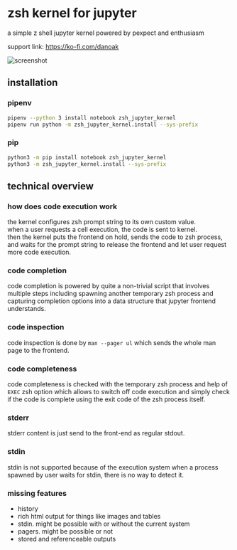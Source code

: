 # zsh kernel for jupyter

a simple z shell jupyter kernel powered by pexpect and enthusiasm

support link: https://ko-fi.com/danoak

![screenshot](misc/example.png)


## installation

### pipenv
```sh
pipenv --python 3 install notebook zsh_jupyter_kernel
pipenv run python -m zsh_jupyter_kernel.install --sys-prefix
```

### pip
```sh
python3 -m pip install notebook zsh_jupyter_kernel
python3 -m zsh_jupyter_kernel.install --sys-prefix
```


## technical overview

### how does code execution work  
the kernel configures zsh prompt string to its own custom value.  
when a user requests a cell execution, the code is sent to kernel.   
then the kernel puts the frontend on hold, sends the code to zsh process, and waits for the prompt string to release the frontend and let user request more code execution.

### code completion
code completion is powered by quite a non-trivial script that involves multiple steps including spawning another temporary zsh process and capturing completion options into a data structure that jupyter frontend understands.

### code inspection
code inspection is done by `man --pager ul` which sends the whole man page to the frontend.

### code completeness
code completeness is checked with the temporary zsh process and help of `EXEC` zsh option which allows to switch off code execution and simply check if the code is complete using the exit code of the zsh process itself.

### stderr 
stderr content is just send to the front-end as regular stdout.

### stdin
stdin is not supported because of the execution system when a process spawned by user waits for stdin, there is no way to detect it.

### missing features
- history
- rich html output for things like images and tables
- stdin. might be possible with or without the current system 
- pagers. might be possible or not
- stored and referenceable outputs
 